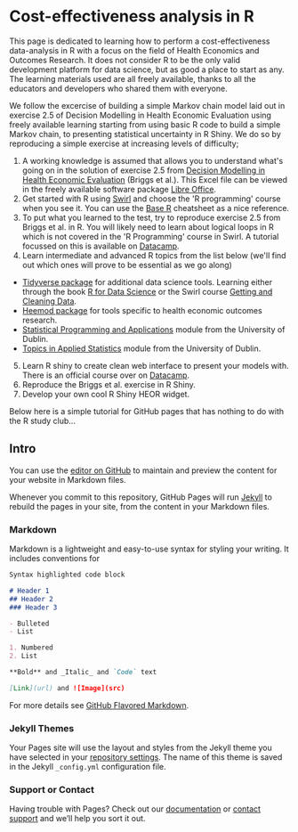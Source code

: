 # Cost-effectiveness analysis in R

This page is dedicated to learning how to perform a cost-effectiveness data-analysis in R with a focus on the field of Health Economics and Outcomes Research. It does not consider R to be the only valid development platform for data science, but as good a place to start as any. The learning materials used are all freely available, thanks to all the educators and developers who shared them with everyone.

We follow the excercise of building a simple Markov chain model laid out in exercise 2.5 of Decision Modelling in Health Economic Evaluation using freely available learning starting from using basic R code to build a simple Markov chain, to presenting statistical uncertainty in R Shiny. We do so by reproducing a simple exercise at increasing levels of difficulty;

1. A working knowledge is assumed that allows you to understand what's going on in the solution of exercise 2.5 from [Decision Modelling in Health Economic Evaluation](https://www.herc.ox.ac.uk/downloads/decision-modelling-for-health-economic-evaluation) (Briggs et al.). This Excel file can be viewed in the freely available software package [Libre Office](https://www.libreoffice.org/).
2. Get started with R using [Swirl](https://swirlstats.com/students.html/) and choose the 'R programming' course when you see it. You can use the [Base R](http://github.com/rstudio/cheatsheets/raw/master/base-r.pdf) cheatsheet as a nice reference.
3. To put what you learned to the test, try to reproduce exercise 2.5 from Briggs et al. in R. You will likely need to learn about logical loops in R which is not covered in the 'R Programming' course in Swirl. A tutorial focussed on this is available on [Datacamp](https://www.datacamp.com/community/tutorials/tutorial-on-loops-in-r).
4. Learn intermediate and advanced R topics from the list below (we'll find out which ones will prove to be essential as we go along)
  - [Tidyverse package](https://www.tidyverse.org/) for additional data science tools. Learning either through the book [R for Data Science](https://r4ds.had.co.nz) or the Swirl course [Getting and Cleaning Data](http://swirlstats.com/scn/getclean.html).
  - [Heemod package](https://www.rdocumentation.org/packages/heemod) for tools specific to health economic outcomes research.
  - [Statistical Programming and Applications](https://acaimo.github.io/teaching/MAIN/Stat_Prog_App.html) module from the University of Dublin.
  - [Topics in Applied Statistics](https://acaimo.github.io/teaching/MAIN/Topics_App_Stats.html) module from the University of Dublin.
 5. Learn R shiny to create clean web interface to present your models with. There is an official course over on [Datacamp](https://www.datacamp.com/home/).
 6. Reproduce the Briggs et al. exercise in R Shiny.
 7. Develop your own cool R Shiny HEOR widget.
 

Below here is a simple tutorial for GitHub pages that has nothing to do with the R study club...

## Intro 
You can use the [editor on GitHub](https://github.com/PeterElroy/R-Study-Club/edit/master/README.md) to maintain and preview the content for your website in Markdown files.

Whenever you commit to this repository, GitHub Pages will run [Jekyll](https://jekyllrb.com/) to rebuild the pages in your site, from the content in your Markdown files.

### Markdown

Markdown is a lightweight and easy-to-use syntax for styling your writing. It includes conventions for

```markdown
Syntax highlighted code block

# Header 1
## Header 2
### Header 3

- Bulleted
- List

1. Numbered
2. List

**Bold** and _Italic_ and `Code` text

[Link](url) and ![Image](src)
```

For more details see [GitHub Flavored Markdown](https://guides.github.com/features/mastering-markdown/).

### Jekyll Themes

Your Pages site will use the layout and styles from the Jekyll theme you have selected in your [repository settings](https://github.com/PeterElroy/R-Study-Club/settings). The name of this theme is saved in the Jekyll `_config.yml` configuration file.

### Support or Contact

Having trouble with Pages? Check out our [documentation](https://help.github.com/categories/github-pages-basics/) or [contact support](https://github.com/contact) and we’ll help you sort it out.

